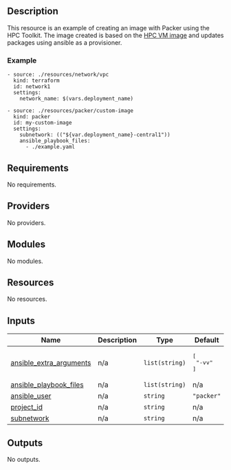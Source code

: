 ## Description
This resource is an example of creating an image with Packer using the HPC
Toolkit. The image created is based on the [HPC VM image](https://console.cloud.google.com/marketplace/product/click-to-deploy-images/hpc-vm-image)
and updates packages using ansible as a provisioner.

### Example
```
- source: ./resources/network/vpc
  kind: terraform
  id: network1
  settings:
    network_name: $(vars.deployment_name)

- source: ./resources/packer/custom-image
  kind: packer
  id: my-custom-image
  settings:
    subnetwork: (("${var.deployment_name}-central1"))
    ansible_playbook_files:
      - ./example.yaml
```

<!-- BEGINNING OF PRE-COMMIT-TERRAFORM DOCS HOOK -->
## Requirements

No requirements.

## Providers

No providers.

## Modules

No modules.

## Resources

No resources.

## Inputs

| Name | Description | Type | Default | Required |
|------|-------------|------|---------|:--------:|
| <a name="input_ansible_extra_arguments"></a> [ansible\_extra\_arguments](#input\_ansible\_extra\_arguments) | n/a | `list(string)` | <pre>[<br>  "-vv"<br>]</pre> | no |
| <a name="input_ansible_playbook_files"></a> [ansible\_playbook\_files](#input\_ansible\_playbook\_files) | n/a | `list(string)` | n/a | yes |
| <a name="input_ansible_user"></a> [ansible\_user](#input\_ansible\_user) | n/a | `string` | `"packer"` | no |
| <a name="input_project_id"></a> [project\_id](#input\_project\_id) | n/a | `string` | n/a | yes |
| <a name="input_subnetwork"></a> [subnetwork](#input\_subnetwork) | n/a | `string` | n/a | yes |

## Outputs

No outputs.
<!-- END OF PRE-COMMIT-TERRAFORM DOCS HOOK -->
